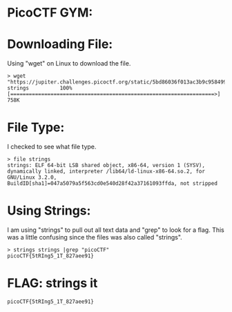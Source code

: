 # PicoCTF GYM: 


# Downloading File:
Using "wget" on Linux to download the file. 
```
> wget "https://jupiter.challenges.picoctf.org/static/5bd86036f013ac3b9c958499adf3e2e2/strings"
strings          100%[==================================================================>]   758K      

```


# File Type:
I checked to see what file type.
```
> file strings 
strings: ELF 64-bit LSB shared object, x86-64, version 1 (SYSV), dynamically linked, interpreter /lib64/ld-linux-x86-64.so.2, for GNU/Linux 3.2.0, BuildID[sha1]=047a5079a5f563cd0e540d28f42a37161093ffda, not stripped

```

# Using Strings:
I am using "strings" to pull out all text data and "grep" to look for a flag. This was a little confusing since the files was also called "strings".
```
> strings strings |grep "picoCTF"
picoCTF{5tRIng5_1T_827aee91}

```

# FLAG: strings it
```
picoCTF{5tRIng5_1T_827aee91}
```

